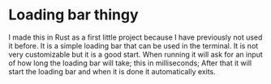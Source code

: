 # Loading bar thingy

I made this in Rust as a first little project because I have previously not used it before. It is a simple loading bar that can be used in the terminal. It is not very customizable but it is a good start.
When running it will ask for an input of how long the loading bar will take; this in milliseconds; After that it will start the loading bar and when it is done it automatically exits.
